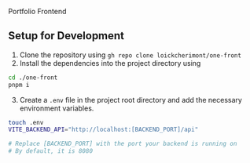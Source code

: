 Portfolio Frontend

## Setup for Development

1. Clone the repository using `gh repo clone loickcherimont/one-front`
2. Install the dependencies into the project directory using 

```bash
cd ./one-front
pnpm i
```

3. Create a `.env` file in the project root directory and add the necessary environment variables.

```bash
touch .env
VITE_BACKEND_API="http://localhost:[BACKEND_PORT]/api"

# Replace [BACKEND_PORT] with the port your backend is running on
# By default, it is 8080